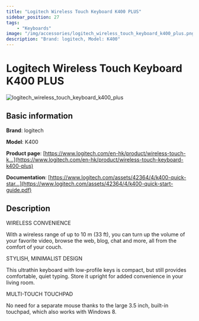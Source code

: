 ```yaml
---
title: "Logitech Wireless Touch Keyboard K400 PLUS"
sidebar_position: 27
tags:
    - "Keyboards"
image: "/img/accessories/logitech_wireless_touch_keyboard_k400_plus.png"
description: "Brand: logitech, Model: K400"
---
```

# Logitech Wireless Touch Keyboard K400 PLUS

![logitech_wireless_touch_keyboard_k400_plus](/img/accessories/logitech_wireless_touch_keyboard_k400_plus.png)

## Basic information

**Brand**: logitech

**Model**: K400

**Product page**: [https://www.logitech.com/en-hk/product/wireless-touch-k...](https://www.logitech.com/en-hk/product/wireless-touch-keyboard-k400-plus)

**Documentation**: [https://www.logitech.com/assets/42364/4/k400-quick-star...](https://www.logitech.com/assets/42364/4/k400-quick-start-guide.pdf)

## Description

WIRELESS CONVENIENCE

With a wireless range of up to 10 m \(33 ft\), you can turn up the volume of your favorite video, browse the web, blog, chat and more, all from the comfort of your couch\.



STYLISH, MINIMALIST DESIGN

This ultrathin keyboard with low\-profile keys is compact, but still provides comfortable, quiet typing\. Store it upright for added convenience in your living room\.



MULTI\-TOUCH TOUCHPAD

No need for a separate mouse thanks to the large 3\.5 inch, built\-in touchpad, which also works with Windows 8\.


